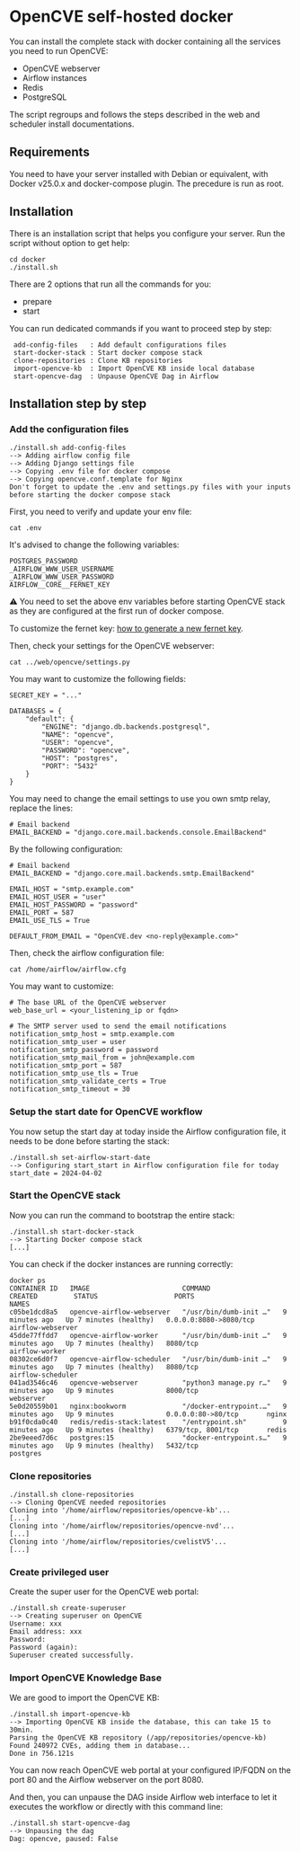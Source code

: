 # OpenCVE self-hosted docker

You can install the complete stack with docker containing all the services you need to run OpenCVE:
- OpenCVE webserver
- Airflow instances
- Redis
- PostgreSQL

The script regroups and follows the steps described in the web and scheduler install documentations.

## Requirements

You need to have your server installed with Debian or equivalent, with Docker v25.0.x and docker-compose plugin.
The precedure is run as root.

## Installation

There is an installation script that helps you configure your server.
Run the script without option to get help:

```
cd docker
./install.sh
```

There are 2 options that run all the commands for you:
- prepare
- start

You can run dedicated commands if you want to proceed step by step:
```
 add-config-files   : Add default configurations files
 start-docker-stack : Start docker compose stack
 clone-repositories : Clone KB repositories
 import-opencve-kb  : Import OpenCVE KB inside local database
 start-opencve-dag  : Unpause OpenCVE Dag in Airflow
```

##  Installation step by step

### Add the configuration files

```
./install.sh add-config-files
--> Adding airflow config file
--> Adding Django settings file
--> Copying .env file for docker compose
--> Copying opencve.conf.template for Nginx
Don't forget to update the .env and settings.py files with your inputs before starting the docker compose stack
```

First, you need to verify and update your env file:

```
cat .env
```

It's advised to change the following variables:
```
POSTGRES_PASSWORD
_AIRFLOW_WWW_USER_USERNAME
_AIRFLOW_WWW_USER_PASSWORD
AIRFLOW__CORE__FERNET_KEY
```

:warning: You need to set the above env variables before starting OpenCVE  stack as they are configured at the first run of docker compose.

To customize the fernet key: [how to generate a new fernet key](https://airflow.apache.org/docs/apache-airflow/stable/security/secrets/fernet.html#generating-fernet-key).

Then, check your settings for the OpenCVE webserver:

```
cat ../web/opencve/settings.py
```

You may want to customize the following fields:


```
SECRET_KEY = "..."

DATABASES = {
    "default": {
        "ENGINE": "django.db.backends.postgresql",
        "NAME": "opencve",
        "USER": "opencve",
        "PASSWORD": "opencve",
        "HOST": "postgres",
        "PORT": "5432"
    }
}
```

You may need to change the email settings to use you own smtp relay, replace the lines:

```
# Email backend
EMAIL_BACKEND = "django.core.mail.backends.console.EmailBackend"
```

By the following configuration:

```
# Email backend
EMAIL_BACKEND = "django.core.mail.backends.smtp.EmailBackend"

EMAIL_HOST = "smtp.example.com"
EMAIL_HOST_USER = "user"
EMAIL_HOST_PASSWORD = "password"
EMAIL_PORT = 587
EMAIL_USE_TLS = True

DEFAULT_FROM_EMAIL = "OpenCVE.dev <no-reply@example.com>"
```

Then, check the airflow configuration file:

```
cat /home/airflow/airflow.cfg
```

You may want to customize:

```
# The base URL of the OpenCVE webserver
web_base_url = <your_listening_ip or fqdn>

# The SMTP server used to send the email notifications
notification_smtp_host = smtp.example.com
notification_smtp_user = user
notification_smtp_password = password
notification_smtp_mail_from = john@example.com
notification_smtp_port = 587
notification_smtp_use_tls = True
notification_smtp_validate_certs = True
notification_smtp_timeout = 30
```

### Setup the start date for OpenCVE workflow

You now setup the start day at today inside the Airflow configuration file, it needs to be done before starting the stack:

```
./install.sh set-airflow-start-date
--> Configuring start_start in Airflow configuration file for today
start_date = 2024-04-02
```

### Start the OpenCVE stack

Now you can run the command to bootstrap the entire stack:

```
./install.sh start-docker-stack
--> Starting Docker compose stack
[...]
```

You can check if the docker instances are running correctly:

```
docker ps
CONTAINER ID   IMAGE                       COMMAND                  CREATED         STATUS                   PORTS                    NAMES
c05be1dcd8a5   opencve-airflow-webserver   "/usr/bin/dumb-init …"   9 minutes ago   Up 7 minutes (healthy)   0.0.0.0:8080->8080/tcp   airflow-webserver
45dde77ffdd7   opencve-airflow-worker      "/usr/bin/dumb-init …"   9 minutes ago   Up 7 minutes (healthy)   8080/tcp                 airflow-worker
08302ce6d0f7   opencve-airflow-scheduler   "/usr/bin/dumb-init …"   9 minutes ago   Up 7 minutes (healthy)   8080/tcp                 airflow-scheduler
041ad3546c46   opencve-webserver           "python3 manage.py r…"   9 minutes ago   Up 9 minutes             8000/tcp                 webserver
5e0d20559b01   nginx:bookworm              "/docker-entrypoint.…"   9 minutes ago   Up 9 minutes             0.0.0.0:80->80/tcp       nginx
b91f0cda0c40   redis/redis-stack:latest    "/entrypoint.sh"         9 minutes ago   Up 9 minutes (healthy)   6379/tcp, 8001/tcp       redis
2be9eeed7d6c   postgres:15                 "docker-entrypoint.s…"   9 minutes ago   Up 9 minutes (healthy)   5432/tcp                 postgres
```

### Clone repositories

```
./install.sh clone-repositories
--> Cloning OpenCVE needed repositories
Cloning into '/home/airflow/repositories/opencve-kb'...
[...]
Cloning into '/home/airflow/repositories/opencve-nvd'...
[...]
Cloning into '/home/airflow/repositories/cvelistV5'...
[...]
```

### Create privileged user

Create the super user for the OpenCVE web portal:

```
./install.sh create-superuser
--> Creating superuser on OpenCVE
Username: xxx
Email address: xxx
Password:
Password (again):
Superuser created successfully.
```

### Import OpenCVE Knowledge Base

We are good to import the OpenCVE KB:

```
./install.sh import-opencve-kb
--> Importing OpenCVE KB inside the database, this can take 15 to 30min.
Parsing the OpenCVE KB repository (/app/repositories/opencve-kb)
Found 240972 CVEs, adding them in database...
Done in 756.121s
```

You can now reach OpenCVE web portal at your configured IP/FQDN on the port 80 and the Airflow webserver on the port 8080.

And then, you can unpause the DAG inside Airflow web interface to let it executes the workflow or directly with this command line:

```
./install.sh start-opencve-dag
--> Unpausing the dag
Dag: opencve, paused: False
```

